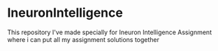 # IneuronIntelligence
This repository I've made specially for Ineuron Intelligence Assignment where i can put all my assignment solutions together
